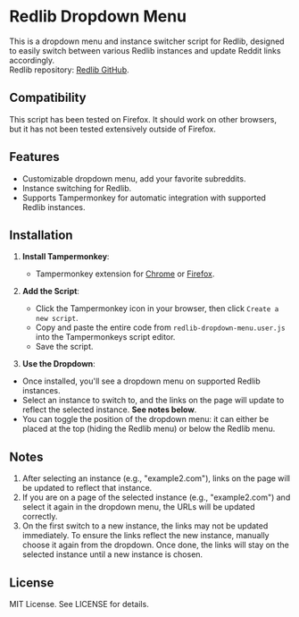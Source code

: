 # Redlib Dropdown Menu

This is a dropdown menu and instance switcher script for Redlib, designed to easily switch between various Redlib instances and update Reddit links accordingly.  
Redlib repository: [Redlib GitHub](https://github.com/redlib-org/redlib).

## Compatibility
This script has been tested on Firefox. It should work on other browsers, but it has not been tested extensively outside of Firefox.

## Features
- Customizable dropdown menu, add your favorite subreddits.
- Instance switching for Redlib.
- Supports Tampermonkey for automatic integration with supported Redlib instances.

## Installation
1. **Install Tampermonkey**:
   - Tampermonkey extension for [Chrome](https://tampermonkey.net/chrome) or [Firefox](https://tampermonkey.net/firefox).

2. **Add the Script**:
   - Click the Tampermonkey icon in your browser, then click `Create a new script`.
   - Copy and paste the entire code from `redlib-dropdown-menu.user.js` into the Tampermonkeys script editor.
   - Save the script.

3. **Use the Dropdown**:
- Once installed, you'll see a dropdown menu on supported Redlib instances.
- Select an instance to switch to, and the links on the page will update to reflect the selected instance. **See notes below**.
- You can toggle the position of the dropdown menu: it can either be placed at the top (hiding the Redlib menu) or below the Redlib menu.

## Notes
1. After selecting an instance (e.g., "example2.com"), links on the page will be updated to reflect that instance.
2. If you are on a page of the selected instance (e.g., "example2.com") and select it again in the dropdown menu, the URLs will be updated correctly.
3. On the first switch to a new instance, the links may not be updated immediately. To ensure the links reflect the new instance, manually choose it again from the dropdown. Once done, the links will stay on the selected instance until a new instance is chosen.

## License
MIT License. See LICENSE for details.

